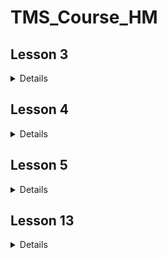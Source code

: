 # TMS_Course_HM

<h2>Lesson 3</h2>
<details>
1. Создать консольное приложение:<br>
   - Обмена значениями двух переменных (при возможности не создавать третью переменную).<br>
   - Реализовать сравнение двух введенных с клавиатуры чисел. После сравнения, программа не должна закрываться,<br>
   а должна ожидать ввод следующих цифр для сравнения<br>
  - Реализовать алгоритм, который определяет является ли введенное целочисленное число полиндромом 
  (читается одинаково слева направо и справа налево, для преобразования к типу int использовать Convert.ToInt32())<br>
</details>

<h2>Lesson 4</h2>
<details>
1. Создать консольное приложение: <br>
    - Приложение должно создавать массив целых чисел, размер которого должен задавать пользователь с клавиатуры. <br>
    - Массив необходимо заполнить произвольными целыми числами (для генерации чисел нужно использовать <br>
    Random rand = new Random(); int value = rand.Next(-100, 100);).<br>
    Сгенерированный массив необходимо вывести на экран<br>
    - С помощью математических операций, условий и циклов на консоль необходимо вывести наибольшее значение в массиве, наименьшее значение в массиве,<br> 
    общую сумму всех элементов, среднее арифметическое всех элементов. Вычисленные значения необходимо вывести на экран<br>
   - Программа должна ожидать нажатия клавиши клавиатуры для завершения работы программы.<br>
   * Выполнить сортировку элементов массива по убыванию и вывести результат на экран, ,без использования методов класса Array.<br>
2. * Тоже самое только массив должен быть двумерный - матрица.<br>
3. Создать программу-переводчик, которая знает 10 английских слов. Пользователь должен ввести слово на английском, программа выводит перевод на русском.<br> 
В случае если слова нет, то нужно вывести на консоль сообщение "Слово не было найдено".<br>
Для решения задачи можно использовать класс Dictionary<string, string> и методы этого класса, такие как ContainsKey().... 
</details>

<h2>Lesson 5</h2>
   <details>
   5. Написать валютный калькулятор:<br>
 5.1 Программа должна обладать следующим функционалом:<br>
   - Программа должна создавать CurrencyConverter с разными курсами валют(СurrencyConverter.AddExchangeRate()).<br>
Можно добавить до 10 разных курсов, придумать самим<br>
   - Отображать пользователю имеющиеся курсы - CurrencyConverter.ToString()<br>
   - Конвертировать валюты и отображать полученный результат - пользователь вводит название валюты, <br>
название валюты в которую необходимо выполнить конвертацию и значение, указывающие объем первой валюты<br>
 5.2 Программа должна содержать следующие сущности (каждая сущность в отдельном классе):<br>
    - Перечисление Currencies – можно добавить до 10 разных валют.<br>
</details>


<h2>Lesson 13</h2>
   <details>
1. Cоздать пользовательский Middleware и добавить его в конвейер обработки запроса через расширяющий метод. 
Задача этого компонента выполнять запись в файл адрес, по которому пользователь обратился к приложению.
2. Создать модель Worker c полями: Name, Age, DateOfBirth, Address.
3. Создать контроллер, который будет принимать пользовательские запросы. 
Например, контроллер будет возвращать в ответ пользователю представление с данными модели Worker. 
Создание экземпляра класса Worker произвольное, можно создавать в момент выполнения метода контроллера.
4. Создать все пять типов фильтров и добавить в глобальную область. Методы фильтров должны выполнять запись в отдельный файл.
Проанализировать когда и в какой последовательности вызываются методы фильтров.
</details>
